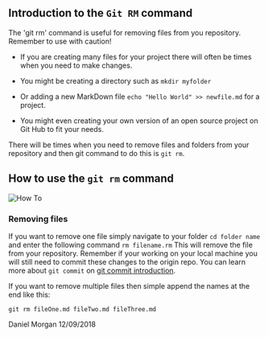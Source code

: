 ## Introduction to the `Git RM` command

The 'git rm' command is useful for removing files from you repository. 
Remember to use with caution!

 - If you are creating many files for your project there will often be 
times when you need to make changes.

- You might be creating a directory such as `mkdir myfolder`

- Or adding a new MarkDown file `echo "Hello World" >> newfile.md` for a 
project.

- You might even creating your own version of an open source project on 
Git Hub to fit your needs.

There will be times when you need to remove files and folders from your 
repository and then git command to do this is `git rm`.
 
## How to use the `git rm` command

![How 
To](https://www.google.co.th/url?sa=i&rct=j&q=&esrc=s&source=images&cd=&cad=rja&uact=8&ved=2ahUKEwiXkJ2Dw7TdAhUHY48KHTQHCWQQjRx6BAgBEAU&url=https%3A%2F%2Fsherocommerce.com%2Fusing-git-for-magento-website-maintenance%2F&psig=AOvVaw3rXLTE0Qo0k6g_qdgCBfxU&ust=1536809288750231)

### Removing files
If you want to remove one file simply navigate to your folder
`cd folder name`
and enter the following command
`rm filename.rm`
This will remove the file from your repository. Remember if your working 
on your local machine you will still need to commit these changes to the 
origin repo. You can learn more about `git commit` on [git commit 
introduction](/git-commit.md).

If you want to remove multiple files then simple append the names at the 
end like this:

`git rm fileOne.md fileTwo.md fileThree.md`


Daniel Morgan
12/09/2018
